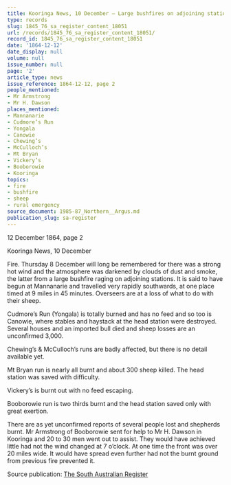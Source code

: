 ```yaml
---
title: Kooringa News, 10 December — Large bushfires on adjoining stations
type: records
slug: 1845_76_sa_register_content_18051
url: /records/1845_76_sa_register_content_18051/
record_id: 1845_76_sa_register_content_18051
date: '1864-12-12'
date_display: null
volume: null
issue_number: null
page: '2'
article_type: news
issue_reference: 1864-12-12, page 2
people_mentioned:
- Mr Armstrong
- Mr H. Dawson
places_mentioned:
- Mannanarie
- Cudmore’s Run
- Yongala
- Canowie
- Chewing’s
- McCulloch’s
- Mt Bryan
- Vickery’s
- Booborowie
- Kooringa
topics:
- fire
- bushfire
- sheep
- rural emergency
source_document: 1985-87_Northern__Argus.md
publication_slug: sa-register
---
```


12 December 1864, page 2

Kooringa News, 10 December

Fire.  Thursday 8 December will long be remembered for there was a strong hot wind and the atmosphere was darkened by clouds of dust and smoke, the latter from a large bushfire raging on adjoining stations.  It is said to have begun at Mannanarie and travelled very rapidly southwards, at one place timed at 9 miles in 45 minutes.  Overseers are at a loss of what to do with their sheep.

Cudmore’s Run (Yongala) is totally burned and has no feed and so too is Canowie, where stables and haystack at the head station were destroyed.  Several houses and an imported bull died and sheep losses are an unconfirmed 3,000.

Chewing’s & McCulloch’s runs are badly affected, but there is no detail available yet.

Mt Bryan run is nearly all burnt and about 300 sheep killed.  The head station was saved with difficulty.

Vickery’s is burnt out with no feed escaping.

Booborowie run is two thirds burnt and the head station saved only with great exertion.

There are as yet unconfirmed reports of several people lost and shepherds burnt.  Mr Armstrong of Booborowie sent for help to Mr H. Dawson in Kooringa and 20 to 30 men went out to assist.  They would have achieved little had not the wind changed at 7 o’clock.  At one time the front was over 20 miles wide.  It would have spread even further had not the burnt ground from previous fire prevented it.

Source publication: [The South Australian Register](/publications/sa-register/)
